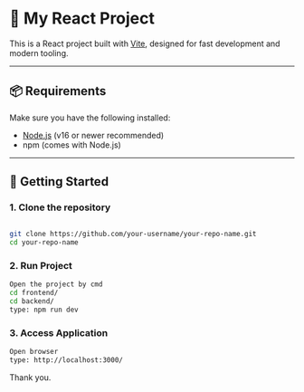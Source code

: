 # 🚀 My React Project

This is a React project built with [Vite](https://vitejs.dev/), designed for fast development and modern tooling.

---

## 📦 Requirements

Make sure you have the following installed:

- [Node.js](https://nodejs.org/) (v16 or newer recommended)
- npm (comes with Node.js)

---

## 📁 Getting Started

### 1. Clone the repository
```bash

git clone https://github.com/your-username/your-repo-name.git
cd your-repo-name
```

### 2. Run Project

```bash
Open the project by cmd
cd frontend/
cd backend/
type: npm run dev
```

### 3. Access Application
```bash
Open browser
type: http://localhost:3000/
```




Thank you.

